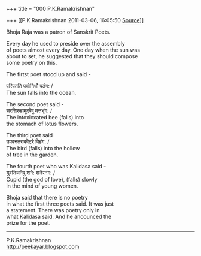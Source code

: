 +++
title = "000 P.K.Ramakrishnan"

+++
[[P.K.Ramakrishnan	2011-03-06, 16:05:50 [Source](https://groups.google.com/g/samskrita/c/lTAKbmFLFLQ)]]



Bhoja Raja was a patron of Sanskrit Poets.

Every day he used to preside over the assembly  
of poets almost every day. One day when the sun was  
about to set, he suggested that they should compose  
some poetry on this.

The firtst poet stood up and said -

परिपतति पयोनिधौ पतंग: /  
The sun falls into the ocean.

The second poet said -  
सरसिरुहामुदरेषु मत्तभृंग: /  
The intoxicxated bee (falls) into  
the stomach of lotus flowers.

The third poet said  
उपवनतरुकॊटरे विहंग: /  
The bird (falls) into the hollow  
of tree in the garden.

The fourth poet who was Kalidasa said -  
युवतिजनॆषु शनै: शनैरनंग: /  
Cupid (the god of love), (falls) slowly  
in the mind of young women.

Bhoja said that there is no poetry  
in what the first three poets said. It was just  
a statement. There was poetry only in  
what Kalidasa said. And he anoounced the  
prize for the poet.

  
-----------------------------------  
P.K.Ramakrishnan  
<http://peekayar.blogspot.com>

